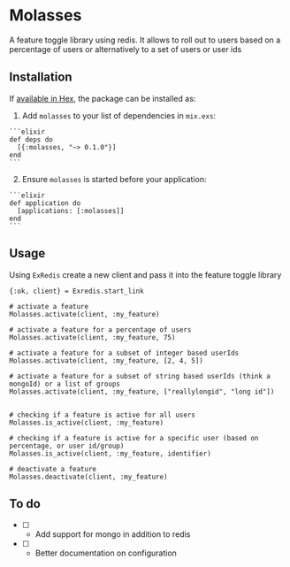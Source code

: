 # Molasses

A feature toggle library using redis. It allows to roll out to users based on a percentage of users or alternatively to a set of users or user ids

## Installation

If [available in Hex](https://hex.pm/docs/publish), the package can be installed as:

  1. Add `molasses` to your list of dependencies in `mix.exs`:

    ```elixir
    def deps do
      [{:molasses, "~> 0.1.0"}]
    end
    ```

  2. Ensure `molasses` is started before your application:

    ```elixir
    def application do
      [applications: [:molasses]]
    end
    ```

## Usage

Using `ExRedis` create a new client and pass it into the feature toggle library

```
{:ok, client} = Exredis.start_link

# activate a feature
Molasses.activate(client, :my_feature)

# activate a feature for a percentage of users
Molasses.activate(client, :my_feature, 75)

# activate a feature for a subset of integer based userIds 
Molasses.activate(client, :my_feature, [2, 4, 5])

# activate a feature for a subset of string based userIds (think a mongoId) or a list of groups
Molasses.activate(client, :my_feature, ["reallylongid", "long id"])


# checking if a feature is active for all users
Molasses.is_active(client, :my_feature)

# checking if a feature is active for a specific user (based on percentage, or user id/group)
Molasses.is_active(client, :my_feature, identifier)

# deactivate a feature
Molasses.deactivate(client, :my_feature)

```


## To do

- [ ] - Add support for mongo in addition to redis
- [ ] - Better documentation on configuration
